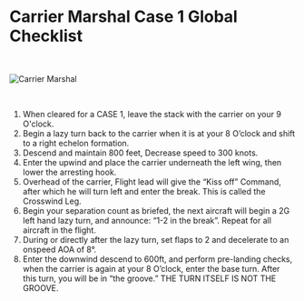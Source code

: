 # Carrier Marshal Case 1 Global Checklist

<br>

![Carrier Marshal](images/marshal.webp)

<br>

1. When cleared for a CASE 1, leave the stack with the carrier on your 9 O'clock.
2. Begin a lazy turn back to the carrier when it is at your 8 O’clock and shift to a right echelon formation.
3. Descend and maintain 800 feet, Decrease speed to 300 knots.
4. Enter the upwind and place the carrier underneath the left wing, then lower the arresting hook.
5. Overhead of the carrier, Flight lead will give the “Kiss off” Command, after which he will turn left and enter the break. This is called the Crosswind Leg.
6. Begin your separation count as briefed, the next aircraft will begin a 2G left hand lazy turn, and announce: “1-2 in the break”. Repeat for all aircraft in the flight.
7. During or directly after the lazy turn, set flaps to 2 and decelerate to an onspeed AOA of 8°.
8. Enter the downwind descend to 600ft, and perform pre-landing checks, when the carrier is again at your 8 O’clock, enter the base turn. After this turn, you will be in “the groove.” THE TURN ITSELF IS NOT THE GROOVE.

<br>
